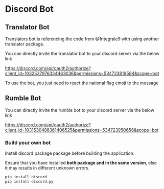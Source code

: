 # Discord Bot 

## Translator Bot

Translators bot is referencing the code from @1ntegrale9 with using another translator package. 

You can directly invite the translator bot to your discord server via the below link 

https://discord.com/api/oauth2/authorize?client_id=1032537976334463036&permissions=534723819584&scope=bot

To use the bot, you just need to react the national flag emoji to the message

## Rumble Bot

You can directly invite the rumble bot to your discord server via the below link 

https://discord.com/api/oauth2/authorize?client_id=1031530488361406525&permissions=534723950656&scope=bot

### Build your own bot

Install discord package package before building the application. 

Ensure that you have installed **both package and in the same version**, else it may results in different unknown errors.

```python
pip install discord
pip install discord.py
```


